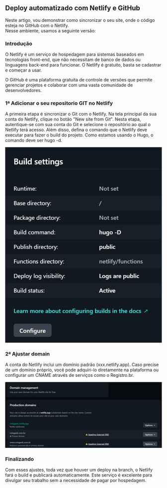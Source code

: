 ## Deploy automatizado com Netlify e GitHub

Neste artigo, vou demonstrar como sincronizar o seu site, onde o código esteja no GitHub com o Netlify.<br>
Nesse ambiente, usamos a seguinte versão:

### Introdução
O Netlify é um serviço de hospedagem para sistemas baseados em tecnologias front-end, que não necessitam de banco de dados ou linguagens back-end para funcionar. O Netlify é gratuito, basta se cadastrar e começar a usar.

O GitHub é uma plataforma gratuita de controle de versões que permite gerenciar projetos e colaborar com uma vasta comunidade de desenvolvedores.

### 1ª Adicionar o seu repositorio GIT no Netlify
A primeira etapa é sincronizar o Git com o Netlify. Na tela principal da sua conta do Netlify, clique no botão "New site from Git". Nesta etapa, autentique-se com sua conta do Git e selecione o repositório ao qual o Netlify terá acesso. Além disso, defina o comando que o Netlify deve executar para fazer o build do projeto. Como estamos usando o Hugo, o comando deve ser hugo -d.

![netlify](/blog-hospedagem-netlify/images/build-netlify.png)

### 2ª Ajustar domain
A conta do Netlify inclui um domínio padrão (xxx.netlify.app). Caso precise de um domínio próprio, você pode adquiri-lo diretamente na plataforma ou configurar um CNAME através de serviços como o Registro.br.

![dns](/blog-hospedagem-netlify/images/dns.png)

### Finalizando
Com esses ajustes, toda vez que houver um deploy na branch, o Netlify fará o build e publicará automaticamente. Este serviço é excelente para divulgar seu trabalho sem a necessidade de pagar por hospedagem.
